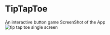 # TipTapToe
An interactive button game
ScreenShot of the App
![tip tap toe single screen](https://user-images.githubusercontent.com/40501545/41860488-a9331684-7853-11e8-89e0-e37150721968.png)
